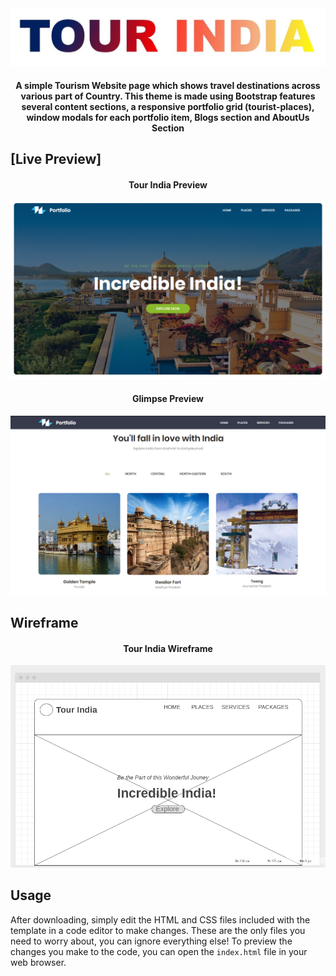 <div align="center">
	<img src="./pictures/tour-india.jpg">
	<h4>A simple Tourism Website page which shows travel destinations across various part of Country. This theme is made using Bootstrap features several content sections, a responsive portfolio grid (tourist-places), window modals for each portfolio item, Blogs section and AboutUs Section</h4>
</div>

## [Live Preview]
<div align="center">
	<h4>Tour India Preview</h4>
	<img src="./pictures/welcoming-page.png">
</div>
<div align="center">
	<h4>Glimpse Preview</h4>
	<img src="./pictures/parts-glimpse.png">
</div>

## Wireframe
<div align="center">
	<h4>Tour India Wireframe</h4>
	<img src="./pictures/wireframe-pc.png">
</div>

## Usage
After downloading, simply edit the HTML and CSS files included with the template in a code editor to make changes. These are the only files you need to worry about, you can ignore everything else! To preview the changes you make to the code, you can open the `index.html` file in your web browser.
